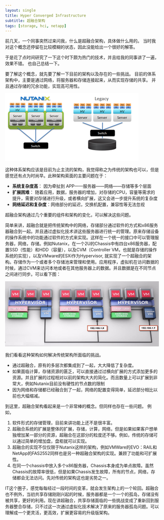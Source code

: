 ```yaml
---
layout: single
title: Hyper Converged Infrastructure
subtitle: 超融合架构
tags: [storage, hci, netapp]
---
```


前几天，一个同事突然过来问我，什么是超融合架构，具体做什么用的。
当时我对这个概念还停留在比较模糊的状态，因此没能给出一个很好的解答。

于是花了点时间研究了一下这个时下颇为热门的技术，并且给我的同事讲了一遍，效果不错。
也自己总结一下。

要了解这个概念，就先要了解一下目前的架构以及存在的一些挑战。
目前的体系架构中，主要是通过网络，将服务器和存储连接起来，从而实现存储的共享。
并且通过存储的冗余功能，实现高可用性。

![image](/img/6164530.png)

这种体系架构应该是目前为止主流的架构，我觉得称之为传统的架构也可以，但是感觉还有点为时尚早。此种架构索面的主要问题在于：

* **系统复杂度高**： 因为牵扯到 APP——服务器——网络——存储等多个层面
* **扩展困难**： 随着应用，数据，服务器的增加，对存储的CPU，容量等需求的提升，需要对存储进行升级，或者横向扩展，这又会进一步提升系统的复杂度
* **网络延迟和复杂度**：网络部分的延迟，交换机配置，兼容性等无法忽视

超融合架构通过几个重要的组件和架构的变化，可以解决这些问题。

简单来讲，超融合就是把传统架构中的网络，存储部分通过软件的方式和x86服务器融合到一起。并且通过虚拟化技术讲这些服务器进行统一的管理。原来存储设备的操作系统中的功能通过软件的方式来实现。这样在一个统一的接口中可以管理服务器，网络，存储。例如Nutanix，在一个2U的Chassis中有四台x86服务器，配置SSD（性能）和HDD（容量），以及CVM（Controller VM，也就是存储的操作系统的实现），以及VMware的ESXi作为Hypervisor, 就实现了一个超融合的架构。存储作为一个或者多个存储池来管理和使用。应用程序，虚拟机在访问数据的时候，通过CVM来访问本地或者在其他服务器上的数据。并且数据是在不同节点之间进行同步。可以看下图：

![image](/img/NutanixHostIsolation.jpg)

我们看看这种架构如何解决传统架构所面临的挑战。

* 通过超融合，原有的多层次都集成到了一起，大大降低了复杂度。
* 如果面临计算，存储资源的匮乏，可以直接通过过横向扩展的方式添加更多的资源。并且扩展的过程相对以前的架构大大的简化。而且数量上可以扩展到非常大，例如Nutanix目前没有硬性的节点数的限制
* 因为网络和存储都已经融合到了一起，网络的配置变得简单，延迟部分相比以前也大幅缩减。

到这里，超融合架构看起来是一个非常棒的概念。但同样也存在一些问题。
例如，

1. 软件形式的存储管理，目前来讲功能上还不是很丰富。
2. 超融合系统的扩展是整体的扩展，存储，计算，网络，但是如果如果客户想单独增加某一部分的资源，超融合在这部分的粒度还不够。例如，传统的存储可以通过简单的增加盘，盘柜就可以实现。
3. 超融合的实现不仅仅限于Nutanix这样的架构，例如VMWare的EVO：RAIL和NetApp的FAS2552同样也是另一种超融合架构的实现。兼顾了功能和可扩展性。
4. 在同一个chassis中放入多个x86服务器，Chassis本身成为单点故障。虽然Chassis的故障率很低，但是如果Chassis发生故障，所有的节点，网络，存储都会无法访问。先对传统的架构这也是劣势之一。

IT这个圈子，感觉每每经过一段时间的变革，就会发生架构上的一个轮回。超融合也不例外，当初共享存储刚刚兴起的时候，服务器都是一个一个的孤岛，存储没有被共享，更好的利用。现在讲超融合，共享存储面临的一些挑战变成了重新回到服务器整合存储，只不过这一次通过虚拟化技术解决了原来的服务器孤岛问题。可以理解成一个更灵活，更高效，扩展更容易的升级版架构。
